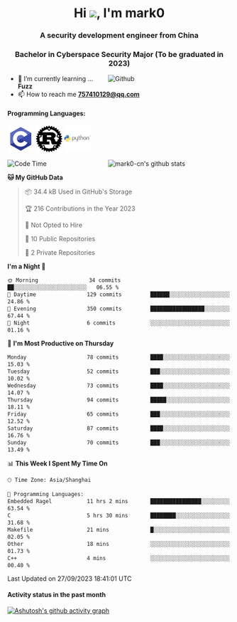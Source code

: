 <h1 align="center">Hi <img src="https://raw.githubusercontent.com/iampavangandhi/iampavangandhi/master/gifs/Hi.gif" width="30px">, I'm mark0</h1>

<h3 align="center">A security development engineer from China</h3>
<h3 align="center">Bachelor in Cyberspace Security Major (To be graduated in 2023)</h3>

<img width="55%" align="right" alt="Github" src="https://raw.githubusercontent.com/onimur/.github/master/.resources/git-header.svg" />

<!-- - 🔭 I’m currently working on **vKarma Webapp** -->
<!-- - 💬 Ask me about ... **Web Develpoment** -->
<!-- - 😄 Employement ... **Open for intern opportunities** -->
<!-- - ⚡ Fun fact ... **Anime**❤ -->
- 🌱 I’m currently learning ... **Fuzz**
- 📫 How to reach me **757410129@qq.com**
<!-- - 📨 Or reach me **757410129@qq.com** -->

<h4>Programming Languages: </h4>
<p align="left">
 <img style="margin: auto;" src="https://raw.githubusercontent.com/sachinverma53121/sachinverma53121/master/icons/c.png" alt=c width="60" height="60"/>
 <img style="margin: auto;" src="https://raw.githubusercontent.com/mark0-cn/blog_img/master/img/202309031232124.png" alt=cplusplus width="60" height="60"/>
 <img style="margin: auto;" src="https://raw.githubusercontent.com/sachinverma53121/sachinverma53121/master/icons/python.png" alt=python width="60" height="60"/>
</p>


<img width="55%" align="right" alt="mark0-cn's github stats" src="https://github-readme-stats.vercel.app/api?username=mark0-cn&show_icons=true&hide_border=true" />

<!--START_SECTION:waka-->
![Code Time](http://img.shields.io/badge/Code%20Time-1%2C293%20hrs%203%20mins-blue)

**🐱 My GitHub Data** 

> 📦 34.4 kB Used in GitHub's Storage 
 > 
> 🏆 216 Contributions in the Year 2023
 > 
> 🚫 Not Opted to Hire
 > 
> 📜 10 Public Repositories 
 > 
> 🔑 2 Private Repositories 
 > 
**I'm a Night 🦉** 

```text
🌞 Morning                34 commits          ██░░░░░░░░░░░░░░░░░░░░░░░   06.55 % 
🌆 Daytime                129 commits         ██████░░░░░░░░░░░░░░░░░░░   24.86 % 
🌃 Evening                350 commits         █████████████████░░░░░░░░   67.44 % 
🌙 Night                  6 commits           ░░░░░░░░░░░░░░░░░░░░░░░░░   01.16 % 
```
📅 **I'm Most Productive on Thursday** 

```text
Monday                   78 commits          ████░░░░░░░░░░░░░░░░░░░░░   15.03 % 
Tuesday                  52 commits          ███░░░░░░░░░░░░░░░░░░░░░░   10.02 % 
Wednesday                73 commits          ████░░░░░░░░░░░░░░░░░░░░░   14.07 % 
Thursday                 94 commits          █████░░░░░░░░░░░░░░░░░░░░   18.11 % 
Friday                   65 commits          ███░░░░░░░░░░░░░░░░░░░░░░   12.52 % 
Saturday                 87 commits          ████░░░░░░░░░░░░░░░░░░░░░   16.76 % 
Sunday                   70 commits          ███░░░░░░░░░░░░░░░░░░░░░░   13.49 % 
```


📊 **This Week I Spent My Time On** 

```text
🕑︎ Time Zone: Asia/Shanghai

💬 Programming Languages: 
Embedded Ragel           11 hrs 2 mins       ████████████████░░░░░░░░░   63.54 % 
C                        5 hrs 30 mins       ████████░░░░░░░░░░░░░░░░░   31.68 % 
Makefile                 21 mins             █░░░░░░░░░░░░░░░░░░░░░░░░   02.05 % 
Other                    18 mins             ░░░░░░░░░░░░░░░░░░░░░░░░░   01.73 % 
C++                      4 mins              ░░░░░░░░░░░░░░░░░░░░░░░░░   00.40 % 
```


 Last Updated on 27/09/2023 18:41:01 UTC
<!--END_SECTION:waka-->

<h4>Activity status in the past month</h4>

[![Ashutosh's github activity graph](https://github-readme-activity-graph.vercel.app/graph?username=mark0-cn&theme=dracula)](https://github.com/ashutosh00710/github-readme-activity-graph)

<!--
**mark0-cn/mark0-cn** is a ✨ _special_ ✨ repository because its `README.md` (this file) appears on your GitHub profile.

Here are some ideas to get you started:

- 🔭 I’m currently working on ...
- 🌱 I’m currently learning ...
- 👯 I’m looking to collaborate on ...
- 🤔 I’m looking for help with ...
- 💬 Ask me about ...
- 📫 How to reach me: ...
- 😄 Pronouns: ...
- ⚡ Fun fact: ...
-->
